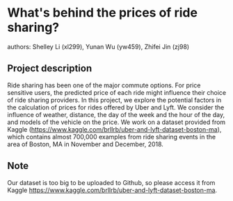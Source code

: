 # What's behind the prices of ride sharing?

authors: Shelley Li (xl299), Yunan Wu (yw459), Zhifei Jin (zj98)

## Project description

Ride sharing has been one of the major commute options. For price sensitive users, the predicted price of each ride might influence their choice of ride sharing providers.
In this project, we explore the potential factors in the calculation of prices for rides offered by Uber and Lyft. We consider the influence of weather, distance, the day of the week and the hour of the day, and models of the vehicle on the price. We work on a dataset provided from Kaggle (https://www.kaggle.com/brllrb/uber-and-lyft-dataset-boston-ma), which contains almost 700,000 examples from ride sharing events in the area of Boston, MA in November and December, 2018.

## Note
Our dataset is too big to be uploaded to Github, so please access it from Kaggle https://www.kaggle.com/brllrb/uber-and-lyft-dataset-boston-ma. 
